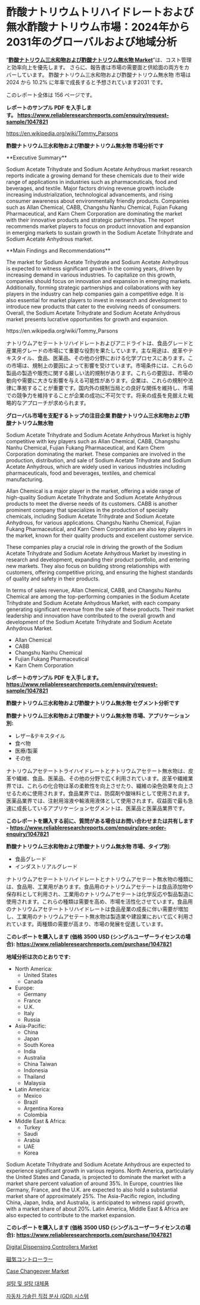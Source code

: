 <p><h1>酢酸ナトリウムトリハイドレートおよび無水酢酸ナトリウム市場：2024年から2031年のグローバルおよび地域分析</h1></p><p>&ldquo;<strong><a href="https://www.reliableresearchreports.com/sodium-acetate-trihydrate-and-sodium-acetate-anhydrous-r1047821">酢酸ナトリウム三水和物および酢酸ナトリウム無水物 Market</a></strong>&rdquo;は、コスト管理と効率向上を優先します。 さらに、報告書は市場の需要面と供給面の両方をカバーしています。 酢酸ナトリウム三水和物および酢酸ナトリウム無水物 市場は 2024 から 10.2% に年率で成長すると予想されています2031 です。</p>
<p>このレポート全体は 156 ページです。</p>
<p><strong>レポートのサンプル PDF を入手します。&nbsp;<a href="https://www.reliableresearchreports.com/enquiry/request-sample/1047821">https://www.reliableresearchreports.com/enquiry/request-sample/1047821</a></strong></p>
<p><a href="https://en.wikipedia.org/wiki/Tommy_Parsons">https://en.wikipedia.org/wiki/Tommy_Parsons</a></p>
<p><strong>酢酸ナトリウム三水和物および酢酸ナトリウム無水物 市場分析です</strong></p>
<p><p>**Executive Summary**</p><p>Sodium Acetate Trihydrate and Sodium Acetate Anhydrous market research reports indicate a growing demand for these chemicals due to their wide range of applications in industries such as pharmaceuticals, food and beverages, and textile. Major factors driving revenue growth include increasing industrialization, technological advancements, and rising consumer awareness about environmentally friendly products. Companies such as Allan Chemical, CABB, Changshu Nanhu Chemical, Fujian Fukang Pharmaceutical, and Karn Chem Corporation are dominating the market with their innovative products and strategic partnerships. The report recommends market players to focus on product innovation and expansion in emerging markets to sustain growth in the Sodium Acetate Trihydrate and Sodium Acetate Anhydrous market. </p><p>**Main Findings and Recommendations**</p><p>The market for Sodium Acetate Trihydrate and Sodium Acetate Anhydrous is expected to witness significant growth in the coming years, driven by increasing demand in various industries. To capitalize on this growth, companies should focus on innovation and expansion in emerging markets. Additionally, forming strategic partnerships and collaborations with key players in the industry can help companies gain a competitive edge. It is also essential for market players to invest in research and development to introduce new products that cater to the evolving needs of consumers. Overall, the Sodium Acetate Trihydrate and Sodium Acetate Anhydrous market presents lucrative opportunities for growth and expansion. </p></p>
<p>https://en.wikipedia.org/wiki/Tommy_Parsons</p>
<p><p>ナトリウムアセテートトリハイドレートおよびアニドライトは、食品グレードと産業用グレードの市場にて重要な役割を果たしています。主な用途は、皮革やテキスタイル、食品、医薬品、その他の分野における化学プロセスにあります。この市場は、規制上の要因によって影響を受けています。市場条件には、これらの製品の製造や販売に関する厳しい法的規制があります。これらの要因は、市場の動向や需要に大きな影響を与える可能性があります。企業は、これらの規制や法律に準拠することが重要です。国内外の規制当局との良好な関係を維持し、市場での競争力を維持することが企業の成功に不可欠です。将来の成長を見据えた戦略的なアプローチが求められます。</p></p>
<p><strong>グローバル市場を支配するトップの注目企業 酢酸ナトリウム三水和物および酢酸ナトリウム無水物</strong></p>
<p><p>Sodium Acetate Trihydrate and Sodium Acetate Anhydrous Market is highly competitive with key players such as Allan Chemical, CABB, Changshu Nanhu Chemical, Fujian Fukang Pharmaceutical, and Karn Chem Corporation dominating the market. These companies are involved in the production, distribution, and sale of Sodium Acetate Trihydrate and Sodium Acetate Anhydrous, which are widely used in various industries including pharmaceuticals, food and beverages, textiles, and chemical manufacturing.</p><p>Allan Chemical is a major player in the market, offering a wide range of high-quality Sodium Acetate Trihydrate and Sodium Acetate Anhydrous products to meet the diverse needs of its customers. CABB is another prominent company that specializes in the production of specialty chemicals, including Sodium Acetate Trihydrate and Sodium Acetate Anhydrous, for various applications. Changshu Nanhu Chemical, Fujian Fukang Pharmaceutical, and Karn Chem Corporation are also key players in the market, known for their quality products and excellent customer service.</p><p>These companies play a crucial role in driving the growth of the Sodium Acetate Trihydrate and Sodium Acetate Anhydrous Market by investing in research and development, expanding their product portfolio, and entering new markets. They also focus on building strong relationships with customers, offering competitive pricing, and ensuring the highest standards of quality and safety in their products.</p><p>In terms of sales revenue, Allan Chemical, CABB, and Changshu Nanhu Chemical are among the top-performing companies in the Sodium Acetate Trihydrate and Sodium Acetate Anhydrous Market, with each company generating significant revenue from the sale of these products. Their market leadership and innovation have contributed to the overall growth and development of the Sodium Acetate Trihydrate and Sodium Acetate Anhydrous Market.</p></p>
<p><ul><li>Allan Chemical</li><li>CABB</li><li>Changshu Nanhu Chemical</li><li>Fujian Fukang Pharmaceutical</li><li>Karn Chem Corporation</li></ul></p>
<p><strong>レポートのサンプル PDF を入手します。 <a href="https://www.reliableresearchreports.com/enquiry/request-sample/1047821">https://www.reliableresearchreports.com/enquiry/request-sample/1047821</a></strong></p>
<p><strong>酢酸ナトリウム三水和物および酢酸ナトリウム無水物 セグメント分析です</strong></p>
<p><strong>酢酸ナトリウム三水和物および酢酸ナトリウム無水物 市場、アプリケーション別:</strong></p>
<p><ul><li>レザー&テキスタイル</li><li>食べ物</li><li>医療/製薬</li><li>その他</li></ul></p>
<p><p>ナトリウムアセテートトライハイドレートとナトリウムアセテート無水物は、皮革や繊維、食品、医薬品、その他の分野で広く利用されています。皮革や繊維業界では、これらの化合物は革の柔軟性を向上させたり、繊維の染色効果を向上させるために使用されます。食品業界では、防腐剤や酸味料として使用されます。医薬品業界では、注射用溶液や輸液用液体として使用されます。収益面で最も急速に成長しているアプリケーションセグメントは、医薬品と医薬品業界です。</p></p>
<p><strong>このレポートを購入する前に、質問がある場合はお問い合わせまたは共有します - <a href="https://www.reliableresearchreports.com/enquiry/pre-order-enquiry/1047821">https://www.reliableresearchreports.com/enquiry/pre-order-enquiry/1047821</a></strong></p>
<p><strong>酢酸ナトリウム三水和物および酢酸ナトリウム無水物 市場、タイプ別:</strong></p>
<p><ul><li>食品グレード</li><li>インダストリアルグレード</li></ul></p>
<p><p>ナトリウムアセテートトリハイドレートとナトリウムアセテート無水物の種類には、食品用、工業用があります。食品用のナトリウムアセテートは食品添加物や保存料として利用され、工業用のナトリウムアセテートは化学反応や製品製造に使用されます。これらの種類は需要を高め、市場を活性化させています。食品用のナトリウムアセテートトリハイドレートは食品産業の成長に伴い需要が増加し、工業用のナトリウムアセテート無水物は製造業や建設業において広く利用されています。両種類の需要が高まり、市場の発展を促進しています。</p></p>
<p><strong>このレポートを購入します (価格 3500 USD (シングルユーザーライセンスの場合): <a href="https://www.reliableresearchreports.com/purchase/1047821">https://www.reliableresearchreports.com/purchase/1047821</a></strong></p>
<p><strong>地域分析は次のとおりです:</strong></p>
<p><ul>
    <li>
        North America:
        <ul>
            <li>United States</li>
            <li>Canada</li>
        </ul>
    </li>
    <li>
        Europe:
        <ul>
            <li>Germany</li>
            <li>France</li>
            <li>U.K.</li>
            <li>Italy</li>
            <li>Russia</li>
        </ul>
    </li>
    <li>
        Asia-Pacific:
        <ul>
            <li>China</li>
            <li>Japan</li>
            <li>South Korea</li>
            <li>India</li>
            <li>Australia</li>
            <li>China Taiwan</li>
            <li>Indonesia</li>
            <li>Thailand</li>
            <li>Malaysia</li>
        </ul>
    </li>
    <li>
        Latin America:
        <ul>
            <li>Mexico</li>
            <li>Brazil</li>
            <li>Argentina Korea</li>
            <li>Colombia</li>
        </ul>
    </li>
    <li>
        Middle East & Africa:
        <ul>
            <li>Turkey</li>
            <li>Saudi</li>
            <li>Arabia</li>
            <li>UAE</li>
            <li>Korea</li>
        </ul>
    </li>
    </ul></p>
<p><p>Sodium Acetate Trihydrate and Sodium Acetate Anhydrous are expected to experience significant growth in various regions. North America, particularly the United States and Canada, is projected to dominate the market with a market share percent valuation of around 35%. In Europe, countries like Germany, France, and the U.K. are expected to also hold a substantial market share of approximately 25%. The Asia-Pacific region, including China, Japan, India, and Australia, is anticipated to witness rapid growth, with a market share of about 20%. Latin America, Middle East & Africa are also expected to contribute to the market expansion.</p></p>
<p><strong>このレポートを購入します (価格 3500 USD (シングルユーザーライセンスの場合): <a href="https://www.reliableresearchreports.com/purchase/1047821">https://www.reliableresearchreports.com/purchase/1047821</a></strong></p>
<p><p><a href="https://medium.com/@clairhane1992/digital-dispensing-controllers-market-outlook-and-forecast-from-2024-to-2031-0d991293dacf">Digital Dispensing Controllers Market</a></p><p><a href="https://github.com/zjkmgcs938405/Market-Research-Report-List-4/blob/main/423802976125.md">磁気コントローラー</a></p><p><a href="https://medium.com/@fosterfahey1016/global-case-changeover-market-analysis-trends-forecasts-and-growth-opportunities-2024-2031-6e4cb5ea11a0">Case Changeover Market</a></p><p><a href="https://github.com/shampaakter36/Market-Research-Report-List-2/blob/main/245438394713.md">설탕 및 설탕 대체품</a></p><p><a href="https://github.com/Nicolasrown5/Market-Research-Report-List-2/blob/main/505876994712.md">자동차 가솔린 직접 분사 (GDI) 시스템</a></p></p>